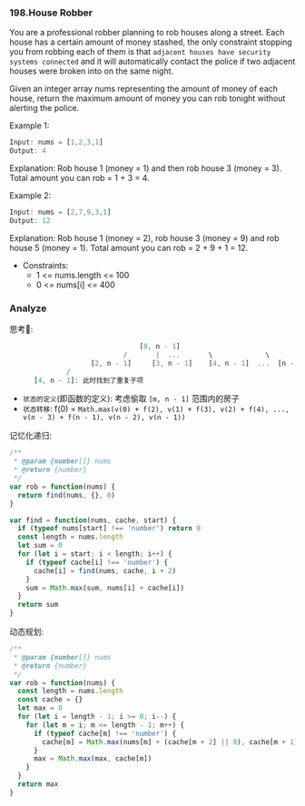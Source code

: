 ### 198.House Robber

You are a professional robber planning to rob houses along a street. Each house has a certain amount of money stashed, the only constraint stopping you from robbing each of them is that `adjacent houses have security systems connected` and it will automatically contact the police if two adjacent houses were broken into on the same night.

Given an integer array nums representing the amount of money of each house, return the maximum amount of money you can rob tonight without alerting the police.

Example 1:

```js
Input: nums = [1,2,3,1]
Output: 4
```

Explanation: Rob house 1 (money = 1) and then rob house 3 (money = 3).
Total amount you can rob = 1 + 3 = 4.

Example 2:

```js
Input: nums = [2,7,9,3,1]
Output: 12
```

Explanation: Rob house 1 (money = 2), rob house 3 (money = 9) and rob house 5 (money = 1).
Total amount you can rob = 2 + 9 + 1 = 12.

* Constraints:
  * 1 <= nums.length <= 100
  * 0 <= nums[i] <= 400

### Analyze

思考🤔:

```js
                                [0, n - 1]
                            /       |  ...       \             \
                    [2, n - 1]     [3, n - 1]    [4, n - 1]  ...  [n - 1]
              /
      [4, n - 1]: 此时找到了重复子项
```

* `状态的定义`(即函数的定义): 考虑偷取 `[m, n - 1]` 范围内的房子
* `状态转移`: f(0) = `Math.max(v(0) + f(2), v(1) + f(3), v(2) + f(4), ..., v(n - 3) + f(n - 1), v(n - 2), v(n - 1))`

记忆化递归:

```js
/**
 * @param {number[]} nums
 * @return {number}
 */
var rob = function(nums) {
  return find(nums, {}, 0)
}

var find = function(nums, cache, start) {
  if (typeof nums[start] !== 'number') return 0
  const length = nums.length
  let sum = 0
  for (let i = start; i < length; i++) {
    if (typeof cache[i] !== 'number') {
      cache[i] = find(nums, cache, i + 2)
    }
    sum = Math.max(sum, nums[i] + cache[i])
  }
  return sum
}
```

动态规划:

```js
/**
 * @param {number[]} nums
 * @return {number}
 */
var rob = function(nums) {
  const length = nums.length
  const cache = {}
  let max = 0
  for (let i = length - 1; i >= 0; i--) {
    for (let m = i; m <= length - 1; m++) {
      if (typeof cache[m] !== 'number') {
        cache[m] = Math.max(nums[m] + (cache[m + 2] || 0), cache[m + 1] || 0)
      }
      max = Math.max(max, cache[m])
    }
  }
  return max
}
```

